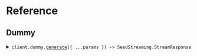 # Reference

## Dummy

<details><summary><code>client.dummy.<a href="/src/api/resources/dummy/client/Client.ts">generate</a>({ ...params }) -> SeedStreaming.StreamResponse</code></summary>
<dl>
<dd>

#### 🔌 Usage

<dl>
<dd>

<dl>
<dd>

```typescript
await client.dummy.generate({
    numEvents: 5,
});
```

</dd>
</dl>
</dd>
</dl>

#### ⚙️ Parameters

<dl>
<dd>

<dl>
<dd>

**request:** `SeedStreaming.Generateequest`

</dd>
</dl>

<dl>
<dd>

**requestOptions:** `Dummy.RequestOptions`

</dd>
</dl>
</dd>
</dl>

</dd>
</dl>
</details>
